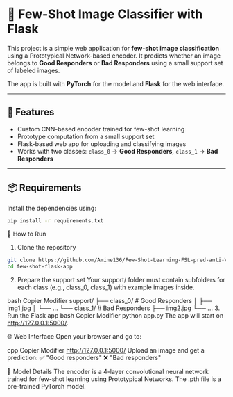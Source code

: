 # 🧠 Few-Shot Image Classifier with Flask

This project is a simple web application for **few-shot image classification** using a Prototypical Network-based encoder. It predicts whether an image belongs to **Good Responders** or **Bad Responders** using a small support set of labeled images.

The app is built with **PyTorch** for the model and **Flask** for the web interface.

---

## 🔧 Features

- Custom CNN-based encoder trained for few-shot learning
- Prototype computation from a small support set
- Flask-based web app for uploading and classifying images
- Works with two classes: `class_0` → **Good Responders**, `class_1` → **Bad Responders**

---



## 📦 Requirements

Install the dependencies using:

```bash
pip install -r requirements.txt
```

🚀 How to Run

1. Clone the repository

```bash
git clone https://github.com/Amine136/Few-Shot-Learning-FSL-pred-anti-VEGF.git
cd few-shot-flask-app
```

2. Prepare the support set
Your support/ folder must contain subfolders for each class (e.g., class_0, class_1) with example images inside.

bash
Copier
Modifier
support/
├── class_0/   # Good Responders
│   ├── img1.jpg
│   └── ...
└── class_1/   # Bad Responders
    ├── img2.jpg
    └── ...
3. Run the Flask app
bash
Copier
Modifier
python app.py
The app will start on http://127.0.0.1:5000/.

🌐 Web Interface
Open your browser and go to:

cpp
Copier
Modifier
http://127.0.0.1:5000/
Upload an image and get a prediction:
✅ "Good responders"
❌ "Bad responders"

🧠 Model Details
The encoder is a 4-layer convolutional neural network trained for few-shot learning using Prototypical Networks. The .pth file is a pre-trained PyTorch model.

